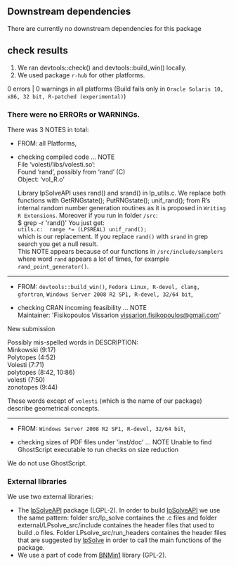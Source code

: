 ## Downstream dependencies

There are currently no downstream dependencies for this package

## check results

1. We ran devtools::check() and devtools::build_win() locally.  
2. We used package `r-hub` for other platforms.  

0 errors | 0 warnings in all platforms (Build fails only in `Oracle Solaris 10, x86, 32 bit, R-patched (experimental)`)

###  There were no ERRORs or WARNINGs. 

There was 3 NOTES in total:  


- FROM: all Platforms,  

* checking compiled code ... NOTE  
File ‘volesti/libs/volesti.so’:  
  Found ‘rand’, possibly from ‘rand’ (C)  
    Object: ‘vol_R.o’  

  Library lpSolveAPI uses rand() and srand() in lp_utils.c. We replace both functions with GetRNGstate(); PutRNGstate(); unif_rand(); from R’s internal random number generation routines as it is proposed in `Writing R Extensions`. Moreover if you run in folder `/src`:  
$ grep -r 'rand()'
You just get:  
`utils.c:  range *= (LPSREAL) unif_rand();`  
which is our replacement. If you replace `rand()` with `srand` in grep search you get a null result.  
This NOTE appears because of our functions in `/src/include/samplers` where word `rand` appears a lot of times, for example `rand_point_generator()`.  

--------------------------------------------

- FROM: `devtools::build_win()`, `Fedora Linux, R-devel, clang, gfortran`, `Windows Server 2008 R2 SP1, R-devel, 32/64 bit`,  

* checking CRAN incoming feasibility ... NOTE  
Maintainer: 'Fisikopoulos Vissarion <vissarion.fisikopoulos@gmail.com>'  

New submission  

Possibly mis-spelled words in DESCRIPTION:  
  Minkowski (9:17)  
  Polytopes (4:52)  
  Volesti (7:71)  
  polytopes (8:42, 10:86)  
  volesti (7:50)  
  zonotopes (9:44)  

These words except of `volesti` (which is the name of our package) describe geometrical concepts.  

--------------------------------------------

- FROM: `Windows Server 2008 R2 SP1, R-devel, 32/64 bit`,  

* checking sizes of PDF files under 'inst/doc' ... NOTE
Unable to find GhostScript executable to run checks on size reduction

We do not use GhostScript.


###  External libraries

We use two external libraries:
- The [lpSolveAPI](https://cran.r-project.org/web/packages/lpSolveAPI/index.html) package (LGPL-2). In order to build [lpSolveAPI](https://cran.r-project.org/web/packages/lpSolveAPI/index.html) we use the same pattern: folder src/lp_solve containes the .c files and folder external/LPsolve_src/include containes the header files that used to build .o files. Folder LPsolve_src/run_headers containes the header files that are suggested by [lpSolve](http://lpsolve.sourceforge.net/5.5/Build.htm) in order to call the main functions of the package.  
- We use a part of code from [BNMin1](https://github.com/bnikolic/oof/tree/master/bnmin1) library (GPL-2).

